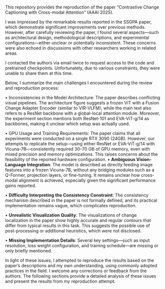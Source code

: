 This repository provides the reproduction of the paper “Contrastive Change Captioning with Cross-modal Attention” (AAAI 2025).

I was impressed by the remarkable results reported in the SSGPA paper, which demonstrate significant improvements over previous methods. However, after carefully reviewing the paper, I found several aspects—such as architectural design, methodological descriptions, and experimental configurations—either unclear or potentially inconsistent. These concerns were also echoed in discussions with other researchers working in related areas.

I contacted the authors via email twice to request access to the code and pretrained checkpoints. Unfortunately, due to various constraints, they were unable to share them at this time.

Below, I summarize the main challenges I encountered during the review and reproduction process:
	
  •	Inconsistencies in the Model Architecture: The paper describes conflicting visual pipelines. The architecture figure suggests a frozen ViT with a Fusion Change Adapter Encoder (similar to VIR-VLFM), while the main text also refers to a ResNet backbone with a global-local attention module. Moreover, the experiment section mentions both ResNet-101 and EVA-ViT-g/14 as backbones, making it unclear which setup was actually used.
	
  •	GPU Usage and Training Requirements: The paper claims that all experiments were conducted on a single RTX 3090 (24GB). However, our attempts to replicate the setup—using either ResNet or EVA-ViT-g/14 with Vicuna-7B—consistently required 30–70 GB of GPU memory, even with mixed precision and memory optimizations. This raises concerns about the feasibility of the reported hardware configuration.
	•	**Ambiguous Vision-Language Integration**: The model is described as directly feeding image features into a frozen Vicuna-7B, without any bridging modules such as a Q-Former, projection layers, or fine-tuning. It remains unclear how cross-modal alignment is achieved, especially given the significant performance gains reported.
	
  •	**Difficulty Interpreting the Consistency Constraint**: The consistency mechanism described in the paper is not formally defined, and its practical implementation remains vague, which complicates reproduction.
	
  •	**Unrealistic Visualization Quality**: The visualizations of change localization in the paper show highly accurate and regular contours that differ from typical results in this task. This suggests the possible use of post-processing or additional heuristics, which were not disclosed.
	
  •	**Missing Implementation Details**: Several key settings—such as input resolution, loss weight configuration, and training schedule—are missing or only briefly mentioned.

In light of these issues, I attempted to reproduce the results based on the paper’s descriptions and my own understanding, using commonly adopted practices in the field. I welcome any corrections or feedback from the authors. The following sections provide a detailed analysis of these issues and present the results from my reproduction attempt.